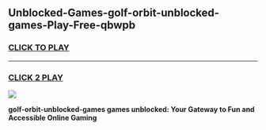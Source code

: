 
## Unblocked-Games-golf-orbit-unblocked-games-Play-Free-qbwpb
<h3>
<a href="https://premium76.site?title=golf-orbit-unblocked-games&ref=19M">CLICK TO PLAY</a></h3>
<hr>

<h3>
<a href="https://premium76.site?title=golf-orbit-unblocked-games&ref=19M">CLICK 2 PLAY</a>
  
</h3>

<a href="https://premium76.site?title=golf-orbit-unblocked-games&ref=19M"><img src="https://clearcache.store/games.png"></a>


**golf-orbit-unblocked-games games unblocked: Your Gateway to Fun and Accessible Online Gaming**

